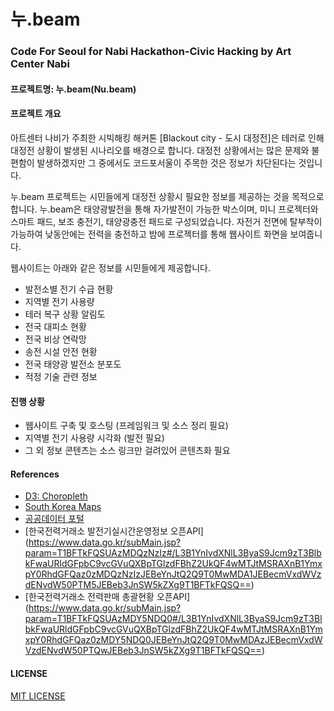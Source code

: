 # 누.beam
### Code For Seoul for Nabi Hackathon-Civic Hacking by Art Center Nabi

#### 프로젝트명: 누.beam(Nu.beam)
#### 프로젝트 개요
아트센터 나비가 주최한 시빅해킹 해커톤 [Blackout city - 도시 대정전]은 테러로 인해 대정전 상황이 발생된 시나리오를 배경으로 합니다.
대정전 상황에서는 많은 문제와 불편함이 발생하겠지만 그 중에서도 코드포서울이 주목한 것은 정보가 차단된다는 것입니다.

누.beam 프로젝트는 시민들에게 대정전 상황시 필요한 정보를 제공하는 것을 목적으로 합니다.
누.beam은 태양광발전을 통해 자가발전이 가능한 박스이며, 미니 프로젝터와 스마트 패드, 보조 충전기, 태양광충전 패드로 구성되었습니다.
자전거 전면에 탈부착이 가능하여 낮동안에는 전력을 충전하고 밤에 프로젝터를 통해 웹사이트 화면을 보여줍니다.

웹사이트는 아래와 같은 정보를 시민들에게 제공합니다.
* 발전소별 전기 수급 현황
* 지역별 전기 사용량
* 테러 복구 상황 알림도
* 전국 대피소 현황
* 전국 비상 연락망
* 송전 시설 안전 현황
* 전국 태양광 발전소 분포도
* 적정 기술 관련 정보

#### 진행 상황
* 웹사이트 구축 및 호스팅 (프레임워크 및 소스 정리 필요)
* 지역별 전기 사용량 시각화 (발전 필요)
* 그 외 정보 콘텐츠는 소스 링크만 걸려있어 콘텐츠화 필요

#### References
* [D3: Choropleth](http://bl.ocks.org/mbostock/4060606)
* [South Korea Maps](https://github.com/southkorea/southkorea-maps)
* [공공데이터 포털](https://www.data.go.kr/)
* [한국전력거래소 발전기실시간운영정보 오픈API] (https://www.data.go.kr/subMain.jsp?param=T1BFTkFQSUAzMDQzNzIz#/L3B1YnIvdXNlL3ByaS9Jcm9zT3BlbkFwaURldGFpbC9vcGVuQXBpTGlzdFBhZ2UkQF4wMTJtMSRAXnB1YmxpY0RhdGFQaz0zMDQzNzIzJEBeYnJtQ2Q9T0MwMDA1JEBecmVxdWVzdENvdW50PTM5JEBeb3JnSW5kZXg9T1BFTkFQSQ==)
* [한국전력거래소 전력판매 총괄현황 오픈API] (https://www.data.go.kr/subMain.jsp?param=T1BFTkFQSUAzMDY5NDQ0#/L3B1YnIvdXNlL3ByaS9Jcm9zT3BlbkFwaURldGFpbC9vcGVuQXBpTGlzdFBhZ2UkQF4wMTJtMSRAXnB1YmxpY0RhdGFQaz0zMDY5NDQ0JEBeYnJtQ2Q9T0MwMDAzJEBecmVxdWVzdENvdW50PTQwJEBeb3JnSW5kZXg9T1BFTkFQSQ==)

#### LICENSE
[MIT LICENSE](LICENSE)
